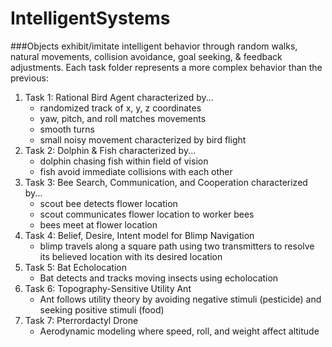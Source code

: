 # IntelligentSystems
###Objects exhibit/imitate intelligent behavior through random walks, natural movements, collision avoidance, goal seeking, &amp; feedback adjustments.
Each task folder represents a more complex behavior than the previous:
<ol>
  <li>Task 1: Rational Bird Agent characterized by...
    <ul>
      <li>randomized track of x, y, z coordinates</li>
      <li>yaw, pitch, and roll matches movements</li>
      <li>smooth turns</li>
      <li>small noisy movement characterized by bird flight</li>
    </ul>
  </li>
  <li>Task 2: Dolphin & Fish characterized by...
    <ul>
      <li>dolphin chasing fish within field of vision</li>
      <li>fish avoid immediate collisions with each other</li>
    </ul>
  </li>
  <li>Task 3: Bee Search, Communication, and Cooperation characterized by...
    <ul>
      <li>scout bee detects flower location</li>
      <li>scout communicates flower location to worker bees</li>
      <li>bees meet at flower location</li>
    </ul>
  </li>
  <li>Task 4: Belief, Desire, Intent model for Blimp Navigation
    <ul>
      <li>blimp travels along a square path using two transmitters to resolve its believed location with its desired location</li>
    </ul>
  </li>
  <li>Task 5: Bat Echolocation
    <ul>
      <li>Bat detects and tracks moving insects using echolocation</li>
    </ul>
  </li>
  <li>Task 6: Topography-Sensitive Utility Ant
    <ul>
      <li>Ant follows utility theory by avoiding negative stimuli (pesticide) and seeking positive stimuli (food)</li>
    </ul>
  </li>
  <li>Task 7: Pterrordactyl Drone
    <ul>
      <li>Aerodynamic modeling where speed, roll, and weight affect altitude</li>
    </ul>
  </li>
  </ol>

